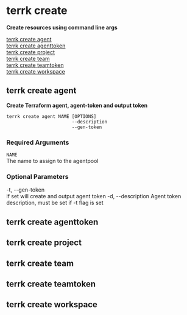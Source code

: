 # terrk create

**Create resources using command line args**


[terrk create agent](#terrk-create-agent)          
[terrk create agenttoken](#terrk-create-agenttoken)   
[terrk create project](#terrk-create-project)       
[terrk create team](#terrk-create-team)              
[terrk create teamtoken](#terrk-create-teamtoken)   
[terrk create workspace](#terrk-create-workspace)    


## terrk create agent

**Create Terraform agent, agent-token and output token**  

```
terrk create agent NAME [OPTIONS]
                        --description
                        --gen-token

```
### Required Arguments

```NAME```    
   The name to assign to the agentpool

### Optional Parameters
-t, --gen-token         
    if set will create and output agent token
-d, --description 
    Agent token description, must be set if -t flag is set


## terrk create agenttoken

## terrk create project

## terrk create team

## terrk create teamtoken

## terrk create workspace